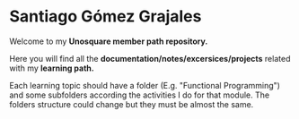 # Santiago Gómez Grajales

Welcome to my **Unosquare member path repository.** 

Here you will find all the **documentation/notes/excersices/projects** related with my **learning path.**

Each learning topic should have a folder (E.g. "Functional Programming") and some subfolders according the activities I do for that module. The folders structure could change but they must be almost the same.